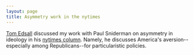 ```yaml
---
layout: page
title: Asymmetry work in the nytimes
---
```

[Tom Edsall](http://www.journalism.columbia.edu/profile/35-thomas-b-edsall/10) discussed my work with Paul Sniderman on asymmetry in ideology in his [nytimes column](http://www.nytimes.com/2015/04/22/opinion/obamacare-hands-off-my-medicare.html?_r=0). Namely, he discusses America's aversion--especially among Republicans--for particularistic policies. 
